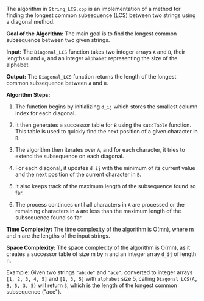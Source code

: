 The algorithm in `String_LCS.cpp` is an implementation of a method for finding the longest common subsequence (LCS) between two strings using a diagonal method.

**Goal of the Algorithm:**
The main goal is to find the longest common subsequence between two given strings.

**Input:**
The `Diagonal_LCS` function takes two integer arrays `A` and `B`, their lengths `m` and `n`, and an integer `alphabet` representing the size of the alphabet.

**Output:**
The `Diagonal_LCS` function returns the length of the longest common subsequence between `A` and `B`.

**Algorithm Steps:**

1. The function begins by initializing `d_ij` which stores the smallest column index for each diagonal.

2. It then generates a successor table for `B` using the `succTable` function. This table is used to quickly find the next position of a given character in `B`.

3. The algorithm then iterates over `A`, and for each character, it tries to extend the subsequence on each diagonal.

4. For each diagonal, it updates `d_ij` with the minimum of its current value and the next position of the current character in `B`.

5. It also keeps track of the maximum length of the subsequence found so far.

6. The process continues until all characters in `A` are processed or the remaining characters in `A` are less than the maximum length of the subsequence found so far.

**Time Complexity:**
The time complexity of the algorithm is O(mn), where m and n are the lengths of the input strings.

**Space Complexity:**
The space complexity of the algorithm is O(mn), as it creates a successor table of size m by n and an integer array `d_ij` of length n.

Example: Given two strings `"abcde"` and `"ace"`, converted to integer arrays `[1, 2, 3, 4, 5]` and `[1, 3, 5]` with `alphabet` size 5, calling `Diagonal_LCS(A, B, 5, 3, 5)` will return `3`, which is the length of the longest common subsequence ("ace").
